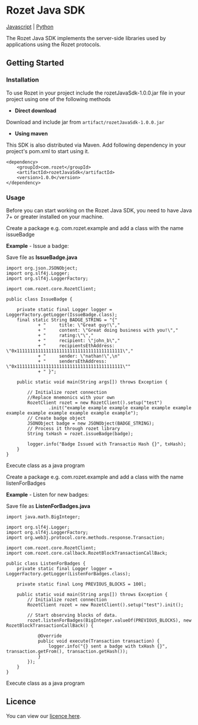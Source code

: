 # Rozet Java SDK

[Javascript](https://github.com/RozetProtocol/rozetJavascriptSdk) | [Python](https://github.com/RozetProtocol/rozetPythonSdk)

The Rozet Java SDK implements the server-side libraries used by
applications using the Rozet protocols. 

## Getting Started

### Installation

To use Rozet in your project include the rozetJavaSdk-1.0.0.jar file in your project using one of the following methods

* **Direct download**

Download and include jar from  ```artifact/rozetJavaSdk-1.0.0.jar```

* **Using maven**

This SDK is also distributed via Maven. Add following dependency in your project's pom.xml to start using it. 
 
```
<dependency>
	<groupId>com.rozet</groupId>
	<artifactId>rozetJavaSdk</artifactId>
	<version>1.0.0</version>
</dependency>
```

### Usage

Before you can start working on the Rozet Java SDK, you need to have Java 7+ 
or greater installed on your machine. 

Create a package e.g. com.rozet.example and add a class with the name issueBadge

**Example** - Issue a badge:

Save file as **IssueBadge.java**

```
import org.json.JSONObject;
import org.slf4j.Logger;
import org.slf4j.LoggerFactory;

import com.rozet.core.RozetClient;

public class IssueBadge {

	private static final Logger logger = LoggerFactory.getLogger(IssueBadge.class);
	final static String BADGE_STRING = "{"
			+ "		title: \"Great guy!\","
			+ "		content: \"Great doing business with you!\"," 
			+ "		rating:\"\","
			+ "		recipient: \"john_b\","
			+ "		recipientsEthAddress: \"0x1111111111111111111111111111111111111111\","
			+ "		sender: \"nathan!\",\n" 
			+ "		sendersEthAddress: \"0x1111111111111111111111111111111111111111\""
			+ "	}";

	public static void main(String args[]) throws Exception {

		// Initialize rozet connection
		//Replace mnemonics with your own
		RozetClient rozet = new RozetClient().setup("test")
				.init("example example example example example example example example example example example example");
		// Create badge object
		JSONObject badge = new JSONObject(BADGE_STRING);
		// Process it through rozet library
		String txHash = rozet.issueBadge(badge);

		logger.info("Badge Issued with Transactio Hash {}", txHash);
	}
}
```
Execute class as a java program

Create a package e.g. com.rozet.example and add a class with the name listenForBadges

**Example** - Listen for new badges:

Save file as **ListenForBadges.java**

```
import java.math.BigInteger;

import org.slf4j.Logger;
import org.slf4j.LoggerFactory;
import org.web3j.protocol.core.methods.response.Transaction;

import com.rozet.core.RozetClient;
import com.rozet.core.callback.RozetBlockTransactionCallBack;

public class ListenForBadges {
	private static final Logger logger = LoggerFactory.getLogger(ListenForBadges.class);
	
	private static final Long PREVIOUS_BLOCKS = 100l;

	public static void main(String args[]) throws Exception {
		// Initialize rozet connection
		RozetClient rozet = new RozetClient().setup("test").init();

		// Start observing blocks of data.
		rozet.listenForBadges(BigInteger.valueOf(PREVIOUS_BLOCKS), new RozetBlockTransactionCallBack() {

			@Override
			public void execute(Transaction transaction) {
				logger.info("{} sent a badge with txHash {}", transaction.getFrom(), transaction.getHash());
			}
		});
	}
}

```

Execute class as a java program

## Licence 
You can view our [licence here](https://github.com/RozetProtocol/rozetJavaSdk/blob/master/LICENSE).
